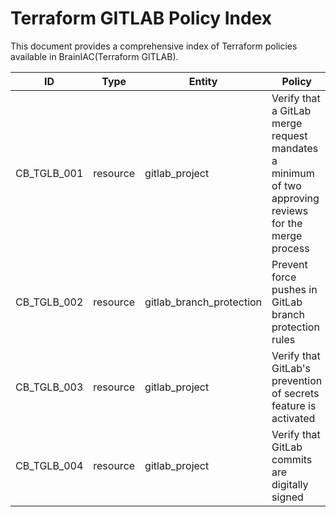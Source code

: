 # Terraform GITLAB Policy Index


This document provides a comprehensive index of Terraform policies available in BrainIAC(Terraform GITLAB).


| ID | Type | Entity | Policy | Resource |
| --- | --- | --- | --- | --- |
| CB_TGLB_001 | resource | gitlab_project | Verify that a GitLab merge request mandates a minimum of two approving reviews for the merge process | checker/terraform/rules/glb/gitlab_project_two_approved_reviews.rego |
| CB_TGLB_002 | resource | gitlab_branch_protection | Prevent force pushes in GitLab branch protection rules | checker/terraform/rules/glb/gitlab_branch_protection_force_pushes_restricted.rego |
| CB_TGLB_003 | resource | gitlab_project | Verify that GitLab's prevention of secrets feature is activated | checker/terraform/rules/glb/gitlab_project_prevent_secrets.rego |
| CB_TGLB_004 | resource | gitlab_project | Verify that GitLab commits are digitally signed | checker/terraform/rules/glb/gitlab_project_commits_signed.rego |